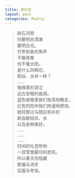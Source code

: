 ```yaml
---
title: 进化论
layout: post
categories: Poetry
---
```

>碎石河旁<br>你要明白清澈<br>要明白光。<br>竹竿和鱼的笑声<br>不像夜晚<br>也不像太阳。<br>是什么同棉花、<br>稻谷、水井一样？<br>……<br>襁褓里的哭泣<br>远古安眠的曲调。<br>蓝色夜晚里我们放荡地睡去，<br>红色烈阳中我们拘谨地燃烧。<br>她将罪过与随后弥补的<br>鲜血献给风、水<br>以及各种美好。<br>……<br>……<br>……<br>时间的吐息吹响<br>一双雪里脚印的悲鸣。<br>所以春天你隐藏<br>欺骗与进步<br>征服与夸张。